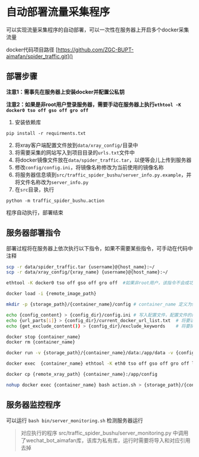 # 自动部署流量采集程序

可以实现流量采集程序的自动部署，可以一次性在服务器上开启多个docker采集流量

docker代码项目路径 [https://github.com/ZGC-BUPT-aimafan/spider_traffic.git]()

## 部署步骤

**注意1：需事先在服务器上安装docker并配置公私钥**

**注意2：如果是非root用户登录服务器，需要手动在服务器上执行`ethtool -K docker0 tso off gso off gro off`**

1. 安装依赖库
```
pip install -r requirments.txt
```
2. 将xray客户端配置文件放到`data/xray_config/`目录中
3. 将需要采集的网站写入到项目目录的`urls.txt`文件中
4. 将docker镜像文件放在`data/spider_traffic.tar`，以便等会儿上传到服务器
5. 修改`config/config.ini`，将镜像名称修改为当前使用的镜像名称
6. 将服务器信息填到`src/traffic_spider_bushu/server_info.py.example`，并将文件名称改为`server_info.py`
7. 在`src`目录，执行
```
python -m traffic_spider_bushu.action
```
程序自动执行，部署结束


## 服务器部署指令

部署过程将在服务器上依次执行以下指令，如果不需要某些指令，可手动在代码中注释

```bash
scp -r data/spider_traffic.tar {username}@{host_name}:~/
scp -r data/xray_config/{xray_name} {username}@{host_name}:~/

ethtool -K docker0 tso off gso off gro off  #如果非root用户，该指令不会成功

docker load -i {remote_image_path}

mkdir -p {storage_path}/{container_name}/config # container_name 定义为spider_traffic_i，i是docker序号，从0开始

echo {config_content} > {config_dir}/config.ini # 写入配置文件，配置文件的内容在代码中定义
echo {url_parts[i]} > {config_dir}/current_docker_url_list.txt  # 将要访问的url写入文件，该docker要访问的url为全部url的1/n份，其中n为开启的docker的数量
echo {get_exclude_content()} > {config_dir}/exclude_keywords    # 将要排除的内容写入文件，排除的内容在代码中定义

docker stop {container_name}
docker rm {container_name}

docker run -v {storage_path}/{container_name}/data:/app/data -v {config_dir}:/app/config -v {storage_path}/{container_name}/logs:/app/logs --privileged -itd --name {container_name} {image_name} /bin/bash

docker exec  {container_name} ethtool -K eth0 tso off gso off gro off lro off   # docker内关闭合并包

docker cp {remote_xray_path} {container_name}:/app/config

nohup docker exec {container_name} bash action.sh > {storage_path}/{container_name+'.log'} 2>&1 &   # 后台执行采集指令，并输出日志
```

## 服务器监控程序
可以运行 `bash bin/server_monitoring.sh` 检测服务器运行
> 对应执行的程序 src/traffic_spider_bushu/server_monitoring.py 中调用了wechat_bot_aimafan库，该库为私有库，运行时需要将导入和对应引用去掉